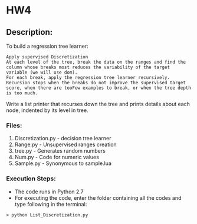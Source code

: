 # HW4 

## Description:
To build a regression tree learner:

    Apply supervised Discretization
    At each level of the tree, break the data on the ranges and find the column whose breaks most reduces the variability of the target variable (we will use dom).
    For each break, apply the regression tree learner recursively.
    Recursion stops when the breaks do not improve the supervised target score, when there are tooFew examples to break, or when the tree depth is too much.

Write a list printer that recurses down the tree and prints details about each node, indented by its level in tree.


### Files:
1. Discretization.py  - decision tree learner
2. Range.py - Unsupervised ranges creation
3. tree.py - Generates random numbers
4. Num.py - Code for numeric values
5. Sample.py - Synonymous to sample.lua
 
 
### Execution Steps:

* The code runs in Python 2.7
* For executing the code, enter the folder containing all the codes and type following in the terminal:

```
> python List_Discretization.py
```
